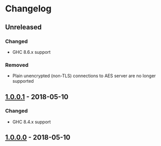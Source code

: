# Changelog

## Unreleased

### Changed

- GHC 8.6.x support

### Removed

- Plain unencrypted (non-TLS) connections to AES server are no longer supported

## [1.0.0.1] - 2018-05-10

### Changed

- GHC 8.4.x support

## [1.0.0.0] - 2018-05-10

[1.0.0.1]: https://github.com/f-me/dmcc/compare/1.0.0.0...1.0.0.1
[1.0.0.0]: https://github.com/f-me/dmcc/tree/1.0.0.0
